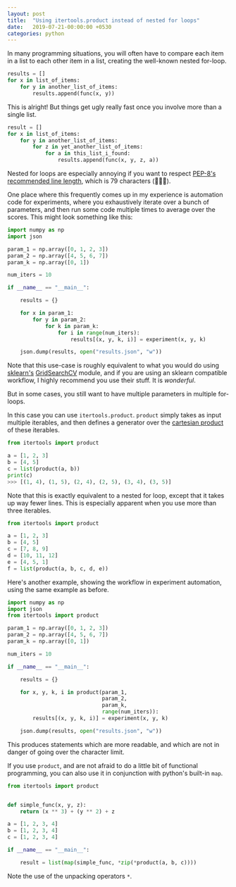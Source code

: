 ```yaml
---
layout: post
title:  "Using itertools.product instead of nested for loops"
date:   2019-07-21-00:00:00 +0530
categories: python
---
```


In many programming situations, you will often have to compare each item in a list to each other item in a list, creating the well-known nested for-loop.

```python
results = []
for x in list_of_items:
    for y in another_list_of_items:
        results.append(func(x, y))
```

This is alright!
But things get ugly really fast once you involve more than a single list.

```python
result = []
for x in list_of_items:
    for y in another_list_of_items:
        for z in yet_another_list_of_items:
            for a in this_list_i_found:
                results.append(func(x, y, z, a))
```

Nested for loops are especially annoying if you want to respect [PEP-8's](https://www.python.org/dev/peps/pep-0008/) [recommended line length](https://www.python.org/dev/peps/pep-0008/#maximum-line-length), which is 79 characters (🤯🤯🤯).

One place where this frequently comes up in my experience is automation code for experiments, where you exhaustively iterate over a bunch of parameters, and then run some code multiple times to average over the scores.
This might look something like this:

```python
import numpy as np
import json

param_1 = np.array([0, 1, 2, 3])
param_2 = np.array([4, 5, 6, 7])
param_k = np.array([0, 1])

num_iters = 10

if __name__ == "__main__":

    results = {}

    for x in param_1:
        for y in param_2:
            for k in param_k:
                for i in range(num_iters):
                    results[(x, y, k, i)] = experiment(x, y, k)

    json.dump(results, open("results.json", "w"))
```

Note that this use-case is roughly equivalent to what you would do using [sklearn's](https://scikit-learn.org/stable/) [GridSearchCV](https://scikit-learn.org/stable/modules/generated/sklearn.model_selection.GridSearchCV.html#sklearn.model_selection.GridSearchCV) module, and if you are using an sklearn compatible workflow, I highly recommend you use their stuff.
It is _wonderful_.

But in some cases, you still want to have multiple parameters in multiple for-loops.

In this case you can use `itertools.product`.
`product` simply takes as input multiple iterables, and then defines a generator over the [cartesian product](https://en.wikipedia.org/wiki/Cartesian_product) of these iterables.

```python
from itertools import product

a = [1, 2, 3]
b = [4, 5]
c = list(product(a, b))
print(c)
>>> [(1, 4), (1, 5), (2, 4), (2, 5), (3, 4), (3, 5)]
```

Note that this is exactly equivalent to a nested for loop, except that it takes up way fewer lines. This is especially apparent when you use more than three iterables.

```python
from itertools import product

a = [1, 2, 3]
b = [4, 5]
c = [7, 8, 9]
d = [10, 11, 12]
e = [4, 5, 1]
f = list(product(a, b, c, d, e))
```

Here's another example, showing the workflow in experiment automation, using the same example as before.

```python
import numpy as np
import json
from itertools import product

param_1 = np.array([0, 1, 2, 3])
param_2 = np.array([4, 5, 6, 7])
param_k = np.array([0, 1])

num_iters = 10

if __name__ == "__main__":

    results = {}

    for x, y, k, i in product(param_1,  
                              param_2,
                              param_k,
                              range(num_iters)):
        results[(x, y, k, i)] = experiment(x, y, k)

    json.dump(results, open("results.json", "w"))
```

This produces statements which are more readable, and which are not in danger of going over the character limit.

If you use `product`, and are not afraid to do a little bit of functional programming, you can also use it in conjunction with python's built-in `map`.

```python
from itertools import product


def simple_func(x, y, z):
    return (x ** 3) + (y ** 2) + z

a = [1, 2, 3, 4]
b = [1, 2, 3, 4]
c = [1, 2, 3, 4]

if __name__ == "__main__":

    result = list(map(simple_func, *zip(*product(a, b, c))))
```

Note the use of the unpacking operators `*`.
